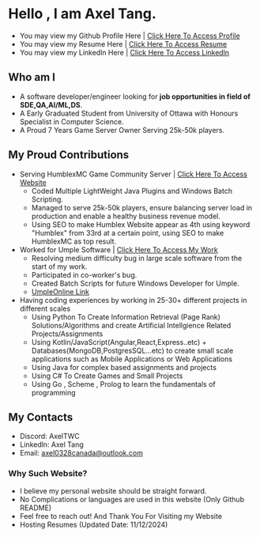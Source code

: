 # Hello , I am Axel Tang. 
- You may view my Github Profile Here | [Click Here To Access Profile](https://github.com/AxelTWC)
- You may view my Resume Here | [Click Here To Access Resume](https://axeltwc.github.io/AxelTang-Resume.pdf)
- You may view my Linkedln Here | [Click Here To Access Linkedln](https://www.linkedin.com/in/axel-tang-2b22572b6/)

## Who am I 
- A software developer/engineer looking for **job opportunities in field of SDE,QA,AI/ML,DS**.
- A Early Graduated Student from University of Ottawa with Honours Specialist in Computer Science.
- A Proud 7 Years Game Server Owner Serving 25k-50k players.


## My Proud Contributions
- Serving HumblexMC Game Community Server | [Click Here To Access Website](https://humblex.net)
  - Coded Multiple LightWeight Java Plugins and Windows Batch Scripting.
  - Managed to serve 25k-50k players, ensure balancing server load in production and enable a healthy business revenue model.
  - Using SEO to make Humblex Website appear as 4th using keyword "Humblex" from 33rd at a certain point, using SEO to make HumblexMC as top result.
- Worked for Umple Software | [Click Here To Access My Work](https://github.com/umple/umple/issues?q=involves%3AAxelTWC+sort%3Acreated-asc+)
  - Resolving medium difficulty bug in large scale software from the start of my work.
  - Participated in co-worker's bug.
  - Created Batch Scripts for future Windows Developer for Umple.
  - [UmpleOnline Link](https://cruise.umple.org/umpleonline/)
- Having coding experiences by working in 25-30+ different projects in different scales
  - Using Python To Create Information Retrieval (Page Rank) Solutions/Algorithms and create Artificial Intellgience Related Projects/Assignments
  - Using Kotlin/JavaScript(Angular,React,Express..etc) + Databases(MongoDB,PostgresSQL...etc) to create small scale applications such as Mobile Applications or Web Applications
  - Using Java for complex based assignments and projects
  - Using C# To Create Games and Small Projects
  - Using Go , Scheme , Prolog to learn the fundamentals of programming
    
## My Contacts
- Discord: AxelTWC
- Linkedln: Axel Tang
- Email: axel0328canada@outlook.com

### Why Such Website?
- I believe my personal website should be straight forward.
- No Complications or languages are used in this website (Only Github README)
- Feel free to reach out! And Thank You For Visiting my Website
- Hosting Resumes (Updated Date: 11/12/2024)
